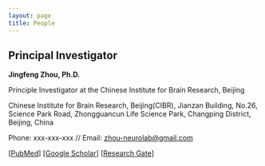 ```yaml
---
layout: page
title: People
---
```

## Principal Investigator

**Jingfeng Zhou, Ph.D.**

Principle Investigator at the Chinese Institute for Brain Research, Beijing

Chinese Institute for Brain Research, Beijing(CIBR), Jianzan Building, No.26, Science Park Road, Zhongguancun Life Science Park, Changping District, Beijing, China

Phone: xxx-xxx-xxx // Email: zhou-neurolab@gmail.com



[[PubMed](https://www.ncbi.nlm.nih.gov/myncbi/1-AMNoyoc62Qs/bibliography/public/?sortby=pubDate&sdirection=descending)] [[Google Scholar](https://scholar.google.com/citations?user=ZQD-fmcAAAAJ)] [[Research Gate](https://www.researchgate.net/profile/Jingfeng-Zhou)]
